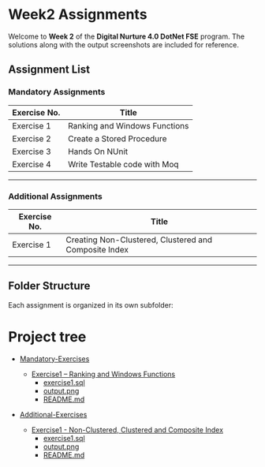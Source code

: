 # Week2 Assignments

Welcome to **Week 2** of the **Digital Nurture 4.0 DotNet FSE** program.
The solutions along with the output screenshots are included for reference.

## Assignment List

### Mandatory Assignments

| Exercise No. | Title                                      |
|--------------|--------------------------------------------|
| Exercise 1   | Ranking and Windows Functions              |
| Exercise 2   | Create a Stored Procedure                  |
| Exercise 3   | Hands On NUnit                             |
| Exercise 4   | Write Testable code with Moq               | 
---

### Additional Assignments
| Exercise No. | Title                                      |
|--------------|--------------------------------------------|
| Exercise 1   | Creating Non-Clustered, Clustered and Composite Index             |
---

## Folder Structure

Each assignment is organized in its own subfolder:
# Project tree

 * [Mandatory-Exercises](./Mandatory-Exercises) 
   * [Exercise1 – Ranking and Windows Functions](./Mandatory-Exercises/Exercise1) <!-- Exercise1: Ranking and Windows Functions -->
     * [exercise1.sql](./Mandatory-Exercises/Exercise1/exercise1.sql)
     * [output.png](./Mandatory-Exercises/Exercise1/output.png)
     * [README.md](./Mandatory-Exercises/Exercise1/README.md)
     
 * [Additional-Exercises](./Additional-Exercises) 
   * [Exercise1 - Non-Clustered, Clustered and Composite Index](./Additional-Exercises/Exercise1) <!-- Exercise1: Non-Clustered, Clustered and Composite Index -->
     * [exercise1.sql](./Additional-Exercises/Exercise1/exercise1.sql)
     * [output.png](./Additional-Exercises/Exercise1/output.png)
     * [README.md](./Additional-Exercises/Exercise1/README.md)
